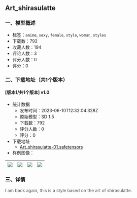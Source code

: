 ## Art_shirasulatte
### 一、模型概述

- 标签：`anime`, `sexy`, `female`, `style`, `woman`, `styles`
- 下载数：792
- 收藏人数：194
- 评论人数：3
- 评分人数：0
- 评分：0

### 二、下载地址（共1个版本）

#### [版本1/共1个版本] v1.0

- 统计数据
  - 发布时间：2023-06-10T12:32:04.328Z
  - 原始模型：SD 1.5
  - 下载数：792
  - 评分人数：0
  - 评分：0
- 下载地址
  - [Art_shirasulatte-01.safetensors](https://civitai.com/api/download/models/93031)
- 样例图像：

| <img src="https://image.civitai.com/xG1nkqKTMzGDvpLrqFT7WA/c090a7cd-e29d-43f0-b4b4-1af951e9b09b/width=450/1096543.jpeg" /> | <img src="https://image.civitai.com/xG1nkqKTMzGDvpLrqFT7WA/e056bd63-5d65-491d-abb5-b03c8749067f/width=450/1096538.jpeg" /> | <img src="https://image.civitai.com/xG1nkqKTMzGDvpLrqFT7WA/aa9e0796-62e9-44de-9f3a-2e0cb4926507/width=450/1096540.jpeg" /> | <img src="https://image.civitai.com/xG1nkqKTMzGDvpLrqFT7WA/438391d4-52cb-4624-9281-f45c0beed022/width=450/1096541.jpeg" /> |
| ---- | ---- | ---- | ---- |


### 三、详情
<p><span style="color:rgb(77, 81, 86)">I am back again, this is a style based on the art of shirasulatte.</span></p>